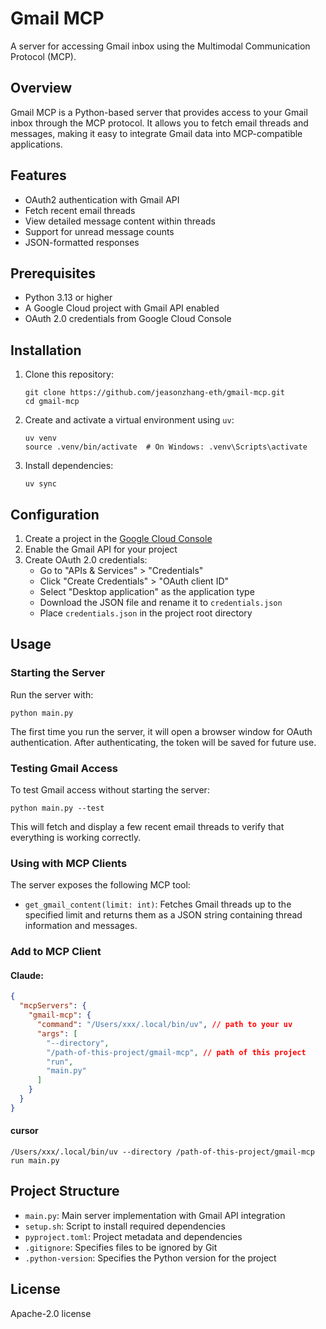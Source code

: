 # Gmail MCP

A server for accessing Gmail inbox using the Multimodal Communication Protocol (MCP).

## Overview

Gmail MCP is a Python-based server that provides access to your Gmail inbox through the MCP protocol. It allows you to fetch email threads and messages, making it easy to integrate Gmail data into MCP-compatible applications.

## Features

- OAuth2 authentication with Gmail API
- Fetch recent email threads
- View detailed message content within threads
- Support for unread message counts
- JSON-formatted responses

## Prerequisites

- Python 3.13 or higher
- A Google Cloud project with Gmail API enabled
- OAuth 2.0 credentials from Google Cloud Console

## Installation

1. Clone this repository:
   ```
   git clone https://github.com/jeasonzhang-eth/gmail-mcp.git
   cd gmail-mcp
   ```

2. Create and activate a virtual environment using `uv`:
   ```
   uv venv
   source .venv/bin/activate  # On Windows: .venv\Scripts\activate
   ```

3. Install dependencies:
   ```
   uv sync
   ```

## Configuration

1. Create a project in the [Google Cloud Console](https://console.cloud.google.com/)
2. Enable the Gmail API for your project
3. Create OAuth 2.0 credentials:
   - Go to "APIs & Services" > "Credentials"
   - Click "Create Credentials" > "OAuth client ID"
   - Select "Desktop application" as the application type
   - Download the JSON file and rename it to `credentials.json`
   - Place `credentials.json` in the project root directory

## Usage

### Starting the Server

Run the server with:

```
python main.py
```

The first time you run the server, it will open a browser window for OAuth authentication. After authenticating, the token will be saved for future use.

### Testing Gmail Access

To test Gmail access without starting the server:

```
python main.py --test
```

This will fetch and display a few recent email threads to verify that everything is working correctly.

### Using with MCP Clients

The server exposes the following MCP tool:

- `get_gmail_content(limit: int)`: Fetches Gmail threads up to the specified limit and returns them as a JSON string containing thread information and messages.

### Add to MCP Client
#### Claude:
```json
{
  "mcpServers": {
    "gmail-mcp": {
      "command": "/Users/xxx/.local/bin/uv", // path to your uv
      "args": [
        "--directory",
        "/path-of-this-project/gmail-mcp", // path of this project
        "run",
        "main.py"      
      ]
    }
  }
}
```
#### cursor
```
/Users/xxx/.local/bin/uv --directory /path-of-this-project/gmail-mcp run main.py
```

## Project Structure

- `main.py`: Main server implementation with Gmail API integration
- `setup.sh`: Script to install required dependencies
- `pyproject.toml`: Project metadata and dependencies
- `.gitignore`: Specifies files to be ignored by Git
- `.python-version`: Specifies the Python version for the project

## License

Apache-2.0 license


